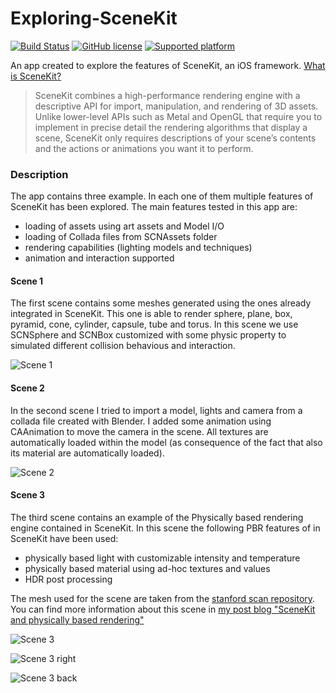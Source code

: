 # Exploring-SceneKit

[![Build Status](https://travis-ci.org/chicio/Exploring-SceneKit.svg?branch=master)](https://travis-ci.org/chicio/Exploring-SceneKit)
[![GitHub license](https://img.shields.io/badge/license-MIT-blue.svg)](https://raw.githubusercontent.com/chicio/Exploring-SceneKit/master/LICENSE.md)
[![Supported platform](https://img.shields.io/badge/platforms-iOS-orange.svg)](https://img.shields.io/badge/platforms-iOS-orange.svg)

An app created to explore the features of SceneKit, an iOS framework. [What is SceneKit?](https://developer.apple.com/reference/scenekit "What is Scenekit?")
> SceneKit combines a high-performance rendering engine with a descriptive API for import, manipulation, and rendering of 3D assets. Unlike lower-level APIs such as Metal and OpenGL that require you to implement in precise detail the rendering algorithms that display a scene, SceneKit only requires descriptions of your scene’s contents and the actions or animations you want it to perform.


### Description

The app contains three example. In each one of them multiple features of SceneKit has been explored. The main features tested in this app are:
* loading of assets using art assets and Model I/O
* loading of Collada files from SCNAssets folder
* rendering capabilities (lighting models and techniques)
* animation and interaction supported

#### Scene 1
The first scene contains some meshes generated using the ones already integrated in SceneKit. This one is able to render sphere, plane, box, pyramid, cone, cylinder, capsule, tube and torus. In this scene we use SCNSphere and SCNBox customized with some physic property to simulated different collision behavious and interaction. 

![Scene 1](https://raw.githubusercontent.com/chicio/Exploring-SceneKit/master/Screenshots/blinn-phong-scene.jpg)

#### Scene 2
In the second scene I tried to import a model, lights and camera from a collada file created with Blender. I added some animation using CAAnimation to move the camera in the scene. All textures are automatically loaded within the model (as consequence of the fact that also its material are automatically loaded).

![Scene 2](https://raw.githubusercontent.com/chicio/Exploring-SceneKit/master/Screenshots/collada-scene.jpg)

#### Scene 3
The third scene contains an example of the Physically based rendering engine contained in SceneKit. In this scene the following PBR features of in SceneKit have been used:

* physically based light with customizable intensity and temperature
* physically based material using ad-hoc textures and values
* HDR post processing

The mesh used for the scene are taken from the [stanford scan repository](http://graphics.stanford.edu/data/3Dscanrep/ "stanford scan repository"). You can find more information about this scene in [my post blog "SceneKit and physically based rendering"](http://www.fabrizioduroni.it/2018/01/03/scene-kit-physically-based-rendering/ "SceneKit and physically based rendering" )

![Scene 3](https://raw.githubusercontent.com/chicio/Exploring-SceneKit/master/Screenshots/physically-based-rendering-scene.jpg)

![Scene 3 right](https://raw.githubusercontent.com/chicio/Exploring-SceneKit/master/Screenshots/physically-based-rendering-scene-right.jpg)

![Scene 3 back](https://raw.githubusercontent.com/chicio/Exploring-SceneKit/master/Screenshots/physically-based-rendering-scene-back.jpg)
